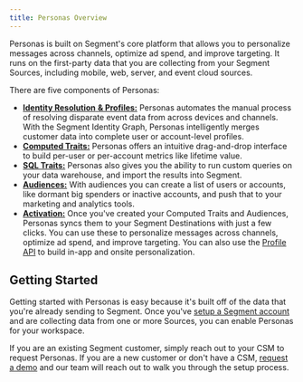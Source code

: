 ```yaml
---
title: Personas Overview
---
```


Personas is built on Segment's core platform that allows you to personalize messages across channels, optimize ad spend, and improve targeting. It runs on the first-party data that you are collecting from your Segment Sources, including mobile, web, server, and event cloud sources.

There are five components of Personas:

- [**Identity Resolution** **& Profiles:**](/docs/personas/identity-resolution) Personas automates the manual process of resolving disparate event data from across devices and channels. With the Segment Identity Graph, Personas intelligently merges customer data into complete user or account-level profiles.
- [**Computed Traits:**](/docs/personas/computed-traits) Personas offers an intuitive drag-and-drop interface to build per-user or per-account metrics like lifetime value.
- [**SQL Traits:**](/docs/personas/sql-traits) Personas also gives you the ability to run custom queries on your data warehouse, and import the results into Segment.
- [**Audiences:**](/docs/personas/audiences) With audiences you can create a list of users or accounts, like dormant big spenders or inactive accounts, and push that to your marketing and analytics tools.
- [**Activation:**](/docs/personas/activation) Once you've created your Computed Traits and Audiences, Personas syncs them to your Segment Destinations with just a few clicks. You can use these to personalize messages across channels, optimize ad spend, and improve targeting. You can also use the [Profile API](/docs/personas/profile-api) to build in-app and onsite personalization.

## Getting Started

Getting started with Personas is easy because it's built off of the data that you're already sending to Segment. Once you've [setup a Segment account](https://segment.com/signup/) and are collecting data from one or more Sources, you can enable Personas for your workspace.

If you are an existing Segment customer, simply reach out to your CSM to request Personas. If you are a new customer or don't have a CSM, [request a demo](https://segment.com/demo) and our team will reach out to walk you through the setup process.
